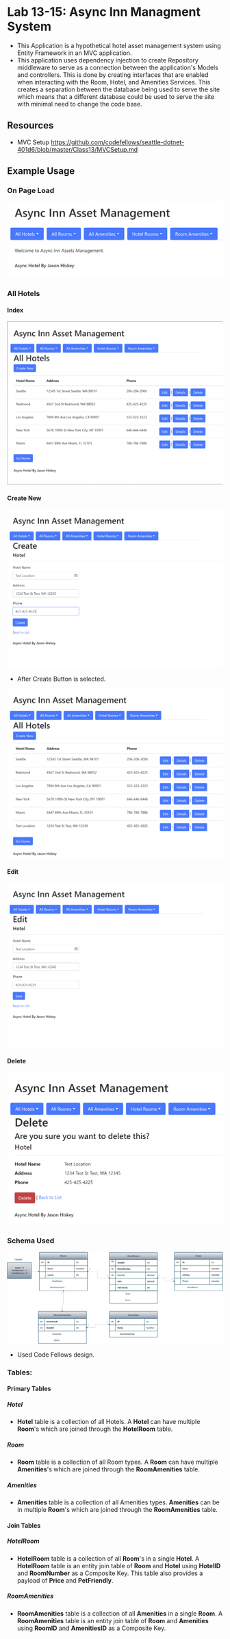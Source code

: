 
# Lab 13-15: Async Inn Managment System 

- This Application is a hypothetical hotel asset management system using Entity Framework in an MVC application.
- This application uses dependency injection to create Repository middleware to serve as a connection between the application's Models and controllers. This is done by creating interfaces that are enabled  when interacting with the Room, Hotel, and Amenities Services. This creates a separation between the database being used to serve the site which means that a different database could be used to serve the site with minimal need to change the code base.
   
## Resources
- MVC Setup https://github.com/codefellows/seattle-dotnet-401d6/blob/master/Class13/MVCSetup.md

## Example Usage
### On Page Load

![index](assets/home.PNG)    

### All Hotels

#### Index

![index](assets/allHotels.PNG)

#### Create New

![index](assets/allHotelsCreate.PNG)

- After Create Button is selected.

![index](assets/allHotelsCreateSubmit.PNG)

#### Edit

![index](assets/allHotelsEdit.PNG)

#### Delete

![index](assets/allHotelsDelete.PNG)

### Schema Used
![index](assets/hotelSchema.PNG)
- Used Code Fellows design.

### Tables:

#### Primary Tables
##### Hotel
- **Hotel** table is a collection of all Hotels. A **Hotel** can have multiple **Room**'s which are joined through the **HotelRoom** table.

##### Room
- **Room** table is a collection of all Room types. A **Room** can have multiple **Amenities**'s which are joined through the **RoomAmenities** table.

##### Amenities
- **Amenities** table is a collection of all Amenities types. **Amenities** can be in multiple **Room**'s which are joined through the **RoomAmenities** table.

#### Join Tables

##### HotelRoom
- **HotelRoom** table is a collection of all **Room**'s in a single **Hotel**. A **HotelRoom** table is an entity join table of **Room** and **Hotel** using **HotelID** and **RoomNumber** as a Composite Key. This table also provides a payload of **Price** and **PetFriendly**.

##### RoomAmenities
- **RoomAmenities** table is a collection of all **Amenities** in a single **Room**. A **RoomAmenities** table is an entity join table of **Room** and **Amenities** using **RoomID** and **AmenitiesID** as a Composite Key.



